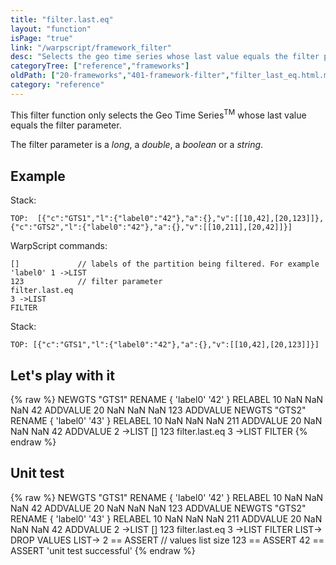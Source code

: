 ```yaml
---
title: "filter.last.eq"
layout: "function"
isPage: "true"
link: "/warpscript/framework_filter"
desc: "Selects the geo time series whose last value equals the filter parameter"
categoryTree: ["reference","frameworks"]
oldPath: ["20-frameworks","401-framework-filter","filter_last_eq.html.md"]
category: "reference"
---
```



This filter function only selects the Geo Time Series<sup>TM</sup> whose last value equals the filter parameter.

The filter parameter is a *long*, a *double*, a *boolean* or a *string*.

## Example ##

Stack:

    TOP:  [{"c":"GTS1","l":{"label0":"42"},"a":{},"v":[[10,42],[20,123]]},{"c":"GTS2","l":{"label0":"42"},"a":{},"v":[[10,211],[20,42]]}]

WarpScript commands:

    []             // labels of the partition being filtered. For example 'label0' 1 ->LIST
    123            // filter parameter
    filter.last.eq
    3 ->LIST
    FILTER

Stack: 

    TOP: [{"c":"GTS1","l":{"label0":"42"},"a":{},"v":[[10,42],[20,123]]}]

## Let's play with it ##

{% raw %}
<warp10-warpscript-widget>NEWGTS "GTS1" RENAME 
{ 'label0' '42' } RELABEL
10 NaN NaN NaN  42  ADDVALUE
20 NaN NaN NaN 123  ADDVALUE
NEWGTS "GTS2" RENAME 
{ 'label0' '43' } RELABEL
10 NaN NaN NaN 211 ADDVALUE
20 NaN NaN NaN  42 ADDVALUE
2 ->LIST
[]
123
filter.last.eq
3 ->LIST
FILTER
</warp10-warpscript-widget>
{% endraw %}    


## Unit test ##

{% raw %}
<warp10-warpscript-widget>NEWGTS "GTS1" RENAME 
{ 'label0' '42' } RELABEL
10 NaN NaN NaN  42  ADDVALUE
20 NaN NaN NaN 123  ADDVALUE
NEWGTS "GTS2" RENAME 
{ 'label0' '43' } RELABEL
10 NaN NaN NaN 211 ADDVALUE
20 NaN NaN NaN  42 ADDVALUE
2 ->LIST
[]
123
filter.last.eq
3 ->LIST
FILTER
LIST-> DROP
VALUES LIST-> 
2 == ASSERT   // values list size
123 == ASSERT
42 == ASSERT
'unit test successful'
</warp10-warpscript-widget>
{% endraw %}